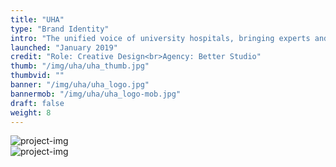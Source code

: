 ```yaml
---
title: "UHA"
type: "Brand Identity"
intro: "The unified voice of university hospitals, bringing experts and organisations together to create a national forum. The logo was developed to represent their collective voice while still keeping healthcare at the core. The simplicity of this idea set the tone for the rest of the brand identity."
launched: "January 2019"
credit: "Role: Creative Design<br>Agency: Better Studio"
thumb: "/img/uha/uha_thumb.jpg"
thumbvid: ""
banner: "/img/uha/uha_logo.jpg"
bannermob: "/img/uha/uha_logo-mob.jpg"
draft: false
weight: 8
---
```

<div class="row">
    <div class="col-xs-12">
        <picture>
            <source media="(max-width: 767px)" srcset="/img/uha/uha_cards-mob.jpg">
            <source media="(min-width: 768px)" srcset="/img/uha/uha_cards.jpg">
            <img src="/img/uha/uha_cards.jpg" alt="project-img" class="project-img">
        </picture>
    </div>
</div>
<div class="row">
    <div class="col-xs-12">
    <picture>
        <source media="(max-width: 767px)" srcset="/img/uha/uha_landyards-mob.jpg">
        <source media="(min-width: 768px)" srcset="/img/uha/uha_landyards.jpg">
        <img src="/img/uha/uha_landyards.jpg" alt="project-img" class="project-img">
    </picture>
    </div>
</div>

